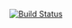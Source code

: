 [![Build Status](https://travis-ci.org/GithHayden/django-ecommv2.svg?branch=master)](https://travis-ci.org/GithHayden/django-ecommv2)